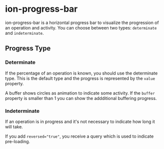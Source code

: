 # ion-progress-bar

ion-progress-bar is a horizontal progress bar to visualize the progression of an operation and activity. You can choose between two types: `determinate` and `indeterminate`.

## Progress Type

### Determinate

If the percentage of an operation is known, you should use the determinate type. This is the default type and the progress is represented by the `value` property.

A buffer shows circles as animation to indicate some activity. If the `buffer` property is smaller than 1 you can show the addditional buffering progress.

### Indeterminate

If an operation is in progress and it's not necessary to indicate how long it will take.

If you add `reversed="true"`, you receive a query which is used to indicate pre-loading.
